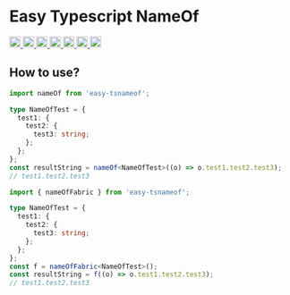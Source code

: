 # Easy Typescript NameOf

<p>
  <a href="https://www.npmjs.com/package/easy-tsnameof">
    <img height="20px" src="https://badgen.net/npm/license/easy-tsnameof" />
  </a>
  <a href="https://www.npmjs.com/package/easy-tsnameof">
    <img height="20px" src="https://badgen.net/npm/v/easy-tsnameof" />
  </a>
  <a href="https://www.npmjs.com/package/easy-tsnameof">
    <img height="20px" src="https://badgen.net/npm/dependents/easy-tsnameof" />
  </a>
  <a href="https://www.npmjs.com/package/easy-tsnameof">
    <img height="20px" src="https://badgen.net/npm/types/easy-tsnameof" />
  </a>
  <a href="https://github.com/kolengri/easy-tsnameof#readme">
    <img height="20px" src="https://badgen.net/github/issues/kolengri/easy-tsnameof" />
  </a>
  <a href="https://bundlephobia.com/result?p=easy-tsnameof">
    <img height="20px" src="https://badgen.net/bundlephobia/min/easy-tsnameof" />
  </a>
  <a href="https://bundlephobia.com/result?p=easy-tsnameof">
    <img height="20px" src="https://badgen.net/bundlephobia/minzip/easy-tsnameof" />
  </a>
</p>

## How to use?

```ts
import nameOf from 'easy-tsnameof';

type NameOfTest = {
  test1: {
    test2: {
      test3: string;
    };
  };
};
const resultString = nameOf<NameOfTest>((o) => o.test1.test2.test3);
// test1.test2.test3
```

```ts
import { nameOfFabric } from 'easy-tsnameof';

type NameOfTest = {
  test1: {
    test2: {
      test3: string;
    };
  };
};
const f = nameOfFabric<NameOfTest>();
const resultString = f((o) => o.test1.test2.test3);
// test1.test2.test3
```
